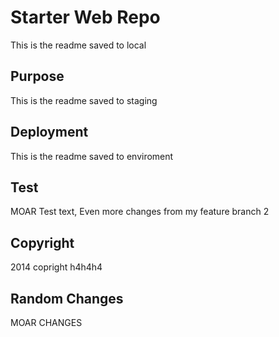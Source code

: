 # Starter Web Repo
This is the readme saved to local

## Purpose
This is the readme saved to staging

## Deployment
This is the readme saved to enviroment

## Test

MOAR Test text,
Even more changes from my feature branch 2

## Copyright
2014 copright h4h4h4

## Random Changes

MOAR CHANGES
